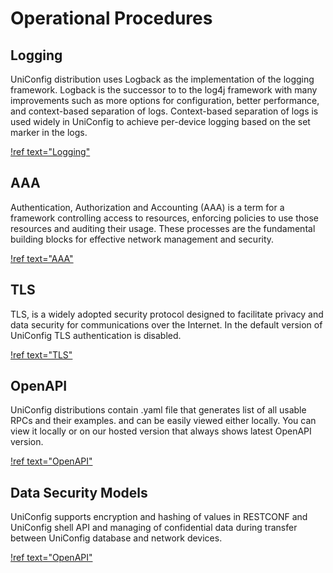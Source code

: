 # Operational Procedures

## Logging

UniConfig distribution uses Logback as the implementation of the logging
framework. Logback is the successor to to the log4j framework with many
improvements such as more options for configuration, better performance,
and context-based separation of logs. Context-based separation of logs
is used widely in UniConfig to achieve per-device logging based on the
set marker in the logs.

[!ref text="Logging"](../operational-procedures/logging)

## AAA

Authentication, Authorization and Accounting (AAA) is a term for a
framework controlling access to resources, enforcing policies to use
those resources and auditing their usage. These processes are the
fundamental building blocks for effective network management and
security.

[!ref text="AAA"](../operational-procedures/aaa)

## TLS

TLS, is a widely adopted security protocol designed to facilitate
privacy and data security for communications over the Internet. In the
default version of UniConfig TLS authentication is disabled.

[!ref text="TLS"](../operational-procedures/tls)

## OpenAPI

UniConfig distributions contain .yaml file that generates list of all
usable RPCs and their examples. and can be easily viewed either locally.
You can view it locally or on our hosted version that always shows
latest OpenAPI version.

[!ref text="OpenAPI"](../operational-procedures/openapi)

## Data Security Models

UniConfig supports encryption and hashing of values in RESTCONF and
UniConfig shell API and managing of confidential data during transfer
between UniConfig database and network devices.

[!ref text="OpenAPI"](../operational-procedures/data-security-models)